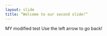 ```yaml
---
layout: slide
title: “Welcome to our second slide!”
---
```

MY modified test
Use the left arrow to go back!
